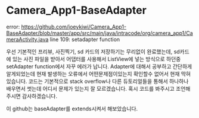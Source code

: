 # Camera_App1-BaseAdapter
error:
https://github.com/joeykiwi/Camera_App1-BaseAdapter/blob/master/app/src/main/java/intracode/org/camera_app1/CameraActivity.java
line 109: setadapter function

우선 기본적인 프리뷰, 사진찍기, sd 카드의 저장하기는 무리없이 완료했는데,
sd카드에 있는 사진 파일을 받아서 어댑터를 사용해서 ListView에 넣는 방식으로 하던중
setAdapter function에서 자꾸 에러가 납니다. Adapter에 대해서 공부하고 간단하게 알게되었는데
현재 발생하는 오류에서 어떤문제점이있는지 확인할수 없어서 현재 막혀있습니다.
코드는 기본적으로 stack overflow나 다른 듀토리얼들을 통해서 하나하나 배우면서 썻는데 
어디서 문제가 있는지 잘 모르겠습니다. 혹시 코드를 봐주시고 조언해 주시면 감사하겠습니다. 

이 github는 baseAdapter를 extends시켜서 해보았습니다.


